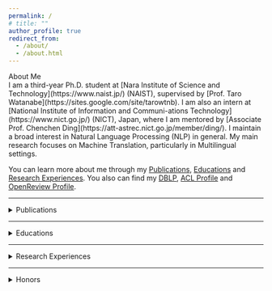 ```yaml
---
permalink: /
# title: ""
author_profile: true
redirect_from: 
  - /about/
  - /about.html
---
```


<summary id="about_me"><span class="summary-heading">About Me</span></summary>
I am a third-year Ph.D. student at [Nara Institute of Science and Technology](https://www.naist.jp/) (NAIST), supervised by [Prof. Taro Watanabe](https://sites.google.com/site/tarowtnb).
I am also an intern at [National Institute of Information and Communi-ations Technology](https://www.nict.go.jp/) (NICT), Japan, where I am mentored by [Associate Prof. Chenchen Ding](https://att-astrec.nict.go.jp/member/ding/).
I maintain a broad interest in Natural Language Processing (NLP) in general.
My main research focuses on Machine Translation, particularly in Multilingual settings.

You can learn more about me through my [Publications](#publications), [Educations](#educations) and [Research Experiences](#research_experiences).
You also can find my [DBLP](https://dblp.org/pid/45/9934-1.html), [ACL Profile](https://aclanthology.org/people/z/zhi-qu/) and [OpenReview Profile](https://openreview.net/profile?id=%7EZhi_Qu2).

---

<details>
  <summary id="publications"><span class="summary-heading">Publications</span></summary>
  <ul>
    <li> 
      Registering Source Tokens to Target Language Spaces in Multilingual Neural Machine Translation
      <br>
      <u>Z. Qu</u>, Y. Wang, J. Mao, C. Ding, H. Tanaka, M. Utiyama, T. Watanabe
      <br>
        <em>
          ACL 2025
        </em>
      <br>
      <img src="https://img.shields.io/badge/Oral-orange"/>
      <a href="https://arxiv.org/abs/2501.02979"><img src="https://img.shields.io/badge/Paper-blue"/></a>
      <a href="https://docs.google.com/presentation/d/19gZBVyt9HCwCyQql9inY4SmWGeHBxoab/edit?usp=sharing&ouid=117841621988194296049&rtpof=true&sd=true"><img src="https://img.shields.io/badge/Slides-green"/></a>
      <a href="https://huggingface.co/naist-nlp/mitre_466m"><img src="https://img.shields.io/badge/Hugging%20Face-yellow"/></a>
    </li>
    <li>
      Languages Transferred Within the Encoder: On Representation Transfer in Zero-Shot Multilingual Translation
      <br>
        <u>Z. Qu</u>, C. Ding, T. Watanabe
      <br>
        <em>
          MT Summit 2025 <a href="https://mtsummit2025.unige.ch/"><img src="https://img.shields.io/badge/Best%20Paper-red"/></a>
        </em>
      <br>
      <img src="https://img.shields.io/badge/Oral-orange"/>
      <a href="https://arxiv.org/abs/2406.08092"><img src="https://img.shields.io/badge/Paper-blue"/></a>
      <a href="https://docs.google.com/presentation/d/1OdeNpQReMO-65aaJbsOAuMJaENG1pe4p/edit?usp=sharing&ouid=117841621988194296049&rtpof=true&sd=true"><img src="https://img.shields.io/badge/Slides-green"/></a>
    </li>
    <li>
      Exploring Intrinsic Language-specific Subspaces in Fine-tuning Multilingual Neural Machine Translation
      <br>
        Z. Cao, <u>Z. Qu</u>, H. Kamigaito, T. Watanabe
      <br>
        <em>
          EMNLP 2024
        </em>
      <br>
      <img src="https://img.shields.io/badge/Poster-purple"/>
      <a href="https://aclanthology.org/2024.emnlp-main.1177"><img src="https://img.shields.io/badge/Paper-blue"/></a>
    </li>
    <li>
      Cross-lingual Contextualized Phrase Retrieval
      <br>
        H. Li, D. Cai, <u>Z. Qu</u>, Q. Cui, H. Kamigaito, L. Liu, T. Watanabe
      <br>
        <em>
          Findings of EMNLP 2024
        </em>
      <br>
      <img src="https://img.shields.io/badge/Poster-purple"/>
      <a href="https://aclanthology.org/2024.findings-emnlp.383"><img src="https://img.shields.io/badge/Paper-blue"/></a>
    </li>
    <li>
      Disentangling Pretrained Representation to Leverage Low-Resource Languages in Multilingual Machine Translation
      <br>
        F. Hudi, <u>Z. Qu</u>, H. Kamigaito, T. Watanabe
      <br>
        <em>
          LREC-COLING 2024
        </em>
      <br>
      <img src="https://img.shields.io/badge/Poster-purple"/>
      <a href="https://aclanthology.org/2024.lrec-main.446/"><img src="https://img.shields.io/badge/Paper-blue"/></a>
    </li>
    <li>
      Adapting to Non-Centered Languages for Zero-shot Multilingual Translation
      <br>
        <u>Z. Qu</u>, T. Watanabe
      <br>
        <em>
          COLING 2022
        </em>
      <br>
      <img src="https://img.shields.io/badge/Oral-orange"/>
      <a href="https://aclanthology.org/2022.coling-1.467/"><img src="https://img.shields.io/badge/Paper-blue"/></a>
    </li>
  </ul>
</details>

---

<details>
  <summary id="educations"><span class="summary-heading">Educations</span></summary>
  <h3>Nara Institute of Science and Technology, Japan</h3>
  Supervised by <a href="https://sites.google.com/site/tarowtnb">Prof. Taro Watanabe</a> at <a href="https://nlp.naist.jp/en">NLP Lab</a>
  <ul>
    <li>Ph.D. Candidate of Engineering, 2023.4 ~ present</li>
    <li>Master of Engineering, 2021.4 ~ 2023.3</li>
  </ul>

  <h3>Chongqing Normal University, China</h3>
  <ul>
    <li>Bachelor of Science, 2015.9 ~ 2019.6</li>
  </ul>
</details>

---

<details>
  <summary id="research_experiences"><span class="summary-heading">Research Experiences</span></summary>
  <ul>
    <li>Intern, <a href="https://att-astrec.nict.go.jp/">Advanced Translation Technology Laboratory</a>, 
  <a href="https://astrec.nict.go.jp/">ASTERC</a>, NICT, 2023.10 ~ present</li>
    <li>Research Assistant, NLP Lab, NAIST, 2023.4 ~ present</li>
  </ul>
</details>

---

<details>
  <summary id="honors"><span class="summary-heading">Honors</span></summary>
  <ul>
    <li>
      Springer EAMT 2025 Best Paper Award, 2025. [<a href="https://mtsummit2025.unige.ch/">news_1</a>] [<a href="http://isw3.naist.jp/IS/PubWG/Events-ja/2025/award20250627_qu.html">news_2</a>]
    </li>
    <li>
      NAIST Outstanding Student, 2022.
    </li>
    <li>
      Google East Asia Student Travel Grants, 2022.
    </li>
  </ul>
</details>
